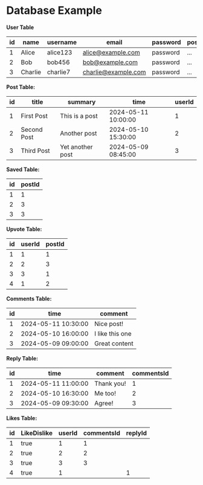 
# Database Example


**User Table**

| id      | name    | username | email             | password | posts | savedPost | likes |
| ------- | ------- | -------- | ----------------- | -------- | ----- | --------- | ----- |
| 1       | Alice   | alice123 | alice@example.com | password | ...   | ...       | ...   |
| 2       | Bob     | bob456   | bob@example.com   | password | ...   | ...       | ...   |
| 3       | Charlie | charlie7 | charlie@example.com | password | ... | ...       | ...   |

**Post Table:**

| id      | title             | summary         | time                | userId |
| ------- | ----------------- | --------------- | ------------------- | ------ |
| 1       | First Post        | This is a post  | 2024-05-11 10:00:00 | 1      |
| 2       | Second Post       | Another post    | 2024-05-10 15:30:00 | 2      |
| 3       | Third Post        | Yet another post| 2024-05-09 08:45:00 | 3      |

**Saved Table:**

| id      | postId |
| ------- | ------ |
| 1       | 1      |
| 2       | 3      |
| 3       | 3      |

**Upvote Table:**

| id      | userId | postId |
| ------- | ------ | ------ |
| 1       | 1      | 1      |
| 2       | 2      | 3      |
| 3       | 3      | 1      |
| 4       | 1      | 2      |

**Comments Table:**

| id      | time                | comment         |
| ------- | ------------------- | --------------- |
| 1       | 2024-05-11 10:30:00 | Nice post!      |
| 2       | 2024-05-10 16:00:00 | I like this one |
| 3       | 2024-05-09 09:00:00 | Great content   |

**Reply Table:**

| id      | time                | comment         | commentsId |
| ------- | ------------------- | --------------- | ---------- |
| 1       | 2024-05-11 11:00:00 | Thank you!      | 1          |
| 2       | 2024-05-10 16:30:00 | Me too!         | 2          |
| 3       | 2024-05-09 09:30:00 | Agree!          | 3          |

**Likes Table:**

| id      | LikeDislike | userId | commentsId | replyId |
| ------- | ----------- | ------ | ---------- | ------- |
| 1       | true        | 1      | 1          |         |
| 2       | true        | 2      | 2          |         |
| 3       | true        | 3      | 3          |         |
| 4       | true        | 1      |            | 1       |
